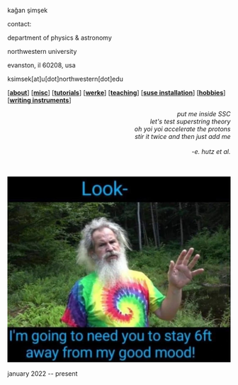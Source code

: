kağan şimşek

contact:

department of physics & astronomy

northwestern university

evanston, il 60208, usa

ksimsek[at]u[dot]northwestern[dot]edu

\[[__about__](https://kagsimsek.github.io/about)\]
\[[__misc__](https://kagsimsek.github.io/misc)\]
\[[__tutorials__](https://kagsimsek.github.io/tutorials)\]
\[[__werke__](https://kagsimsek.github.io/werke)\]
\[[__teaching__](https://kagsimsek.github.io/teaching)\]
\[[__suse installation__](https://kagsimsek.github.io/SUSE_installation)\]
\[[__hobbies__](https://kagsimsek.github.io/hobbies)\]
\[[__writing instruments__](https://kagsimsek.github.io/writing_instruments)\]


<div style="text-align: right">
  <i>
    put me inside SSC <br>
    let's test superstring theory <br>
    oh yoi yoi accelerate the protons <br>
    stir it twice and then just add me <br>
    <br>
    -e. hutz et al. <br><br><br>
  </i>
</div>


![](./files/img/rodney_6ft.jpg)


january 2022 -- present
